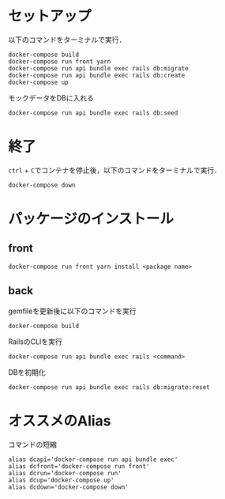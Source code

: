 # セットアップ
以下のコマンドをターミナルで実行．

```
docker-compose build
docker-compose run front yarn
docker-compose run api bundle exec rails db:migrate
docker-compose run api bundle exec rails db:create
docker-compose up
```

モックデータをDBに入れる

```
docker-compose run api bundle exec rails db:seed
```

# 終了
`ctrl` + `C`でコンテナを停止後，以下のコマンドをターミナルで実行．

```
docker-compose down
```

# パッケージのインストール
## front

```
docker-compose run front yarn install <package name>
```

## back
gemfileを更新後に以下のコマンドを実行

```
docker-compose build
```

RailsのCLIを実行
```
docker-compose run api bundle exec rails <command>
```

DBを初期化
```
docker-compose run api bundle exec rails db:migrate:reset
```

# オススメのAlias
コマンドの短縮
```
alias dcapi='docker-compose run api bundle exec'
alias dcfront='docker-compose run front'
alias dcrun='docker-compose run'
alias dcup='docker-compose up'
alias dcdown='docker-compose down'
```
